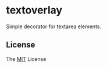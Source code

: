 # textoverlay

Simple decorator for textarea elements.

## License

The [MIT](https://github.com/yuku-t/textoverlay/blob/master/LICENSE) License
